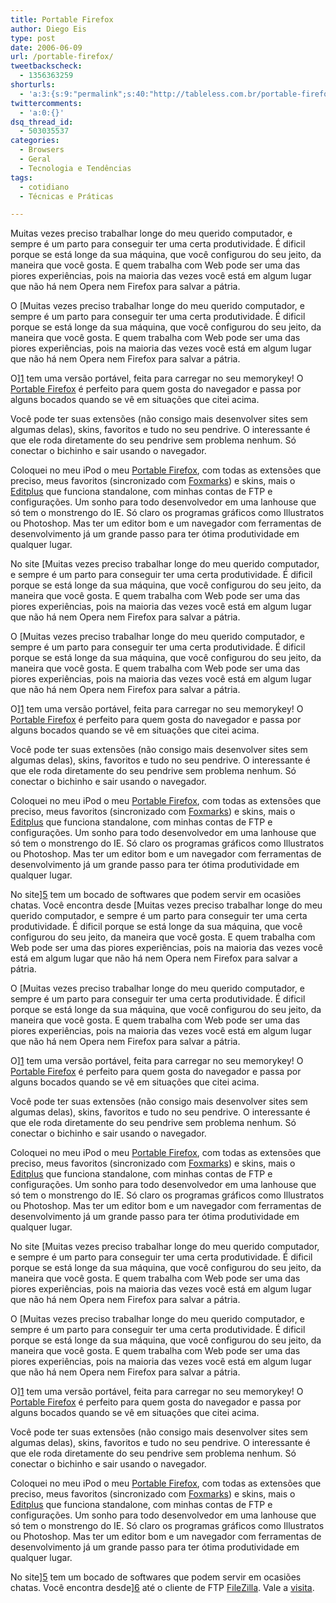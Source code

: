```yaml
---
title: Portable Firefox
author: Diego Eis
type: post
date: 2006-06-09
url: /portable-firefox/
tweetbackscheck:
  - 1356363259
shorturls:
  - 'a:3:{s:9:"permalink";s:40:"http://tableless.com.br/portable-firefox";s:7:"tinyurl";s:26:"http://tinyurl.com/45ygn4o";s:4:"isgd";s:19:"http://is.gd/3LCNOW";}'
twittercomments:
  - 'a:0:{}'
dsq_thread_id:
  - 503035537
categories:
  - Browsers
  - Geral
  - Tecnologia e Tendências
tags:
  - cotidiano
  - Técnicas e Práticas

---
```

Muitas vezes preciso trabalhar longe do meu querido computador, e sempre é um parto para conseguir ter uma certa produtividade. É dificil porque se está longe da sua máquina, que você configurou do seu jeito, da maneira que você gosta. E quem trabalha com Web pode ser uma das piores experiências, pois na maioria das vezes você está em algum lugar que não há nem Opera nem Firefox para salvar a pátria.

O [Muitas vezes preciso trabalhar longe do meu querido computador, e sempre é um parto para conseguir ter uma certa produtividade. É dificil porque se está longe da sua máquina, que você configurou do seu jeito, da maneira que você gosta. E quem trabalha com Web pode ser uma das piores experiências, pois na maioria das vezes você está em algum lugar que não há nem Opera nem Firefox para salvar a pátria.

O][1] tem uma versão portável, feita para carregar no seu memorykey! O [Portable Firefox][2] é perfeito para quem gosta do navegador e passa por alguns bocados quando se vê em situações que citei acima.
  
Você pode ter suas extensões (não consigo mais desenvolver sites sem algumas delas), skins, favoritos e tudo no seu pendrive. O interessante é que ele roda diretamente do seu pendrive sem problema nenhum. Só conectar o bichinho e sair usando o navegador.

Coloquei no meu iPod o meu [Portable Firefox][2], com todas as extensões que preciso, meus favoritos (sincronizado com [Foxmarks][3]) e skins, mais o [Editplus][4] que funciona standalone, com minhas contas de FTP e configurações. Um sonho para todo desenvolvedor em uma lanhouse que só tem o monstrengo do IE. Só claro os programas gráficos como Illustratos ou Photoshop. Mas ter um editor bom e um navegador com ferramentas de desenvolvimento já um grande passo para ter ótima produtividade em qualquer lugar.
  
No site [Muitas vezes preciso trabalhar longe do meu querido computador, e sempre é um parto para conseguir ter uma certa produtividade. É dificil porque se está longe da sua máquina, que você configurou do seu jeito, da maneira que você gosta. E quem trabalha com Web pode ser uma das piores experiências, pois na maioria das vezes você está em algum lugar que não há nem Opera nem Firefox para salvar a pátria.

O [Muitas vezes preciso trabalhar longe do meu querido computador, e sempre é um parto para conseguir ter uma certa produtividade. É dificil porque se está longe da sua máquina, que você configurou do seu jeito, da maneira que você gosta. E quem trabalha com Web pode ser uma das piores experiências, pois na maioria das vezes você está em algum lugar que não há nem Opera nem Firefox para salvar a pátria.

O][1] tem uma versão portável, feita para carregar no seu memorykey! O [Portable Firefox][2] é perfeito para quem gosta do navegador e passa por alguns bocados quando se vê em situações que citei acima.
  
Você pode ter suas extensões (não consigo mais desenvolver sites sem algumas delas), skins, favoritos e tudo no seu pendrive. O interessante é que ele roda diretamente do seu pendrive sem problema nenhum. Só conectar o bichinho e sair usando o navegador.

Coloquei no meu iPod o meu [Portable Firefox][2], com todas as extensões que preciso, meus favoritos (sincronizado com [Foxmarks][3]) e skins, mais o [Editplus][4] que funciona standalone, com minhas contas de FTP e configurações. Um sonho para todo desenvolvedor em uma lanhouse que só tem o monstrengo do IE. Só claro os programas gráficos como Illustratos ou Photoshop. Mas ter um editor bom e um navegador com ferramentas de desenvolvimento já um grande passo para ter ótima produtividade em qualquer lugar.
  
No site][5] tem um bocado de softwares que podem servir em ocasiões chatas. Você encontra desde [Muitas vezes preciso trabalhar longe do meu querido computador, e sempre é um parto para conseguir ter uma certa produtividade. É dificil porque se está longe da sua máquina, que você configurou do seu jeito, da maneira que você gosta. E quem trabalha com Web pode ser uma das piores experiências, pois na maioria das vezes você está em algum lugar que não há nem Opera nem Firefox para salvar a pátria.

O [Muitas vezes preciso trabalhar longe do meu querido computador, e sempre é um parto para conseguir ter uma certa produtividade. É dificil porque se está longe da sua máquina, que você configurou do seu jeito, da maneira que você gosta. E quem trabalha com Web pode ser uma das piores experiências, pois na maioria das vezes você está em algum lugar que não há nem Opera nem Firefox para salvar a pátria.

O][1] tem uma versão portável, feita para carregar no seu memorykey! O [Portable Firefox][2] é perfeito para quem gosta do navegador e passa por alguns bocados quando se vê em situações que citei acima.
  
Você pode ter suas extensões (não consigo mais desenvolver sites sem algumas delas), skins, favoritos e tudo no seu pendrive. O interessante é que ele roda diretamente do seu pendrive sem problema nenhum. Só conectar o bichinho e sair usando o navegador.

Coloquei no meu iPod o meu [Portable Firefox][2], com todas as extensões que preciso, meus favoritos (sincronizado com [Foxmarks][3]) e skins, mais o [Editplus][4] que funciona standalone, com minhas contas de FTP e configurações. Um sonho para todo desenvolvedor em uma lanhouse que só tem o monstrengo do IE. Só claro os programas gráficos como Illustratos ou Photoshop. Mas ter um editor bom e um navegador com ferramentas de desenvolvimento já um grande passo para ter ótima produtividade em qualquer lugar.
  
No site [Muitas vezes preciso trabalhar longe do meu querido computador, e sempre é um parto para conseguir ter uma certa produtividade. É dificil porque se está longe da sua máquina, que você configurou do seu jeito, da maneira que você gosta. E quem trabalha com Web pode ser uma das piores experiências, pois na maioria das vezes você está em algum lugar que não há nem Opera nem Firefox para salvar a pátria.

O [Muitas vezes preciso trabalhar longe do meu querido computador, e sempre é um parto para conseguir ter uma certa produtividade. É dificil porque se está longe da sua máquina, que você configurou do seu jeito, da maneira que você gosta. E quem trabalha com Web pode ser uma das piores experiências, pois na maioria das vezes você está em algum lugar que não há nem Opera nem Firefox para salvar a pátria.

O][1] tem uma versão portável, feita para carregar no seu memorykey! O [Portable Firefox][2] é perfeito para quem gosta do navegador e passa por alguns bocados quando se vê em situações que citei acima.
  
Você pode ter suas extensões (não consigo mais desenvolver sites sem algumas delas), skins, favoritos e tudo no seu pendrive. O interessante é que ele roda diretamente do seu pendrive sem problema nenhum. Só conectar o bichinho e sair usando o navegador.

Coloquei no meu iPod o meu [Portable Firefox][2], com todas as extensões que preciso, meus favoritos (sincronizado com [Foxmarks][3]) e skins, mais o [Editplus][4] que funciona standalone, com minhas contas de FTP e configurações. Um sonho para todo desenvolvedor em uma lanhouse que só tem o monstrengo do IE. Só claro os programas gráficos como Illustratos ou Photoshop. Mas ter um editor bom e um navegador com ferramentas de desenvolvimento já um grande passo para ter ótima produtividade em qualquer lugar.
  
No site][5] tem um bocado de softwares que podem servir em ocasiões chatas. Você encontra desde][6] até o cliente de FTP [FileZilla][7]. Vale a [visita][5].

 [1]: http://getfirefox.com/
 [2]: http://portableapps.com/apps/internet/browsers/portable_firefox
 [3]: http://tableless.com.br/extension-foxmarks
 [4]: http://editplus.com/
 [5]: http://portableapps.com/
 [6]: http://portableapps.com/news/2006-05-01_-_portable_thunderbird_1.5.0.2_released
 [7]: http://portableapps.com/news/2006-04-21_-_portable_filezilla_2.2.22_released